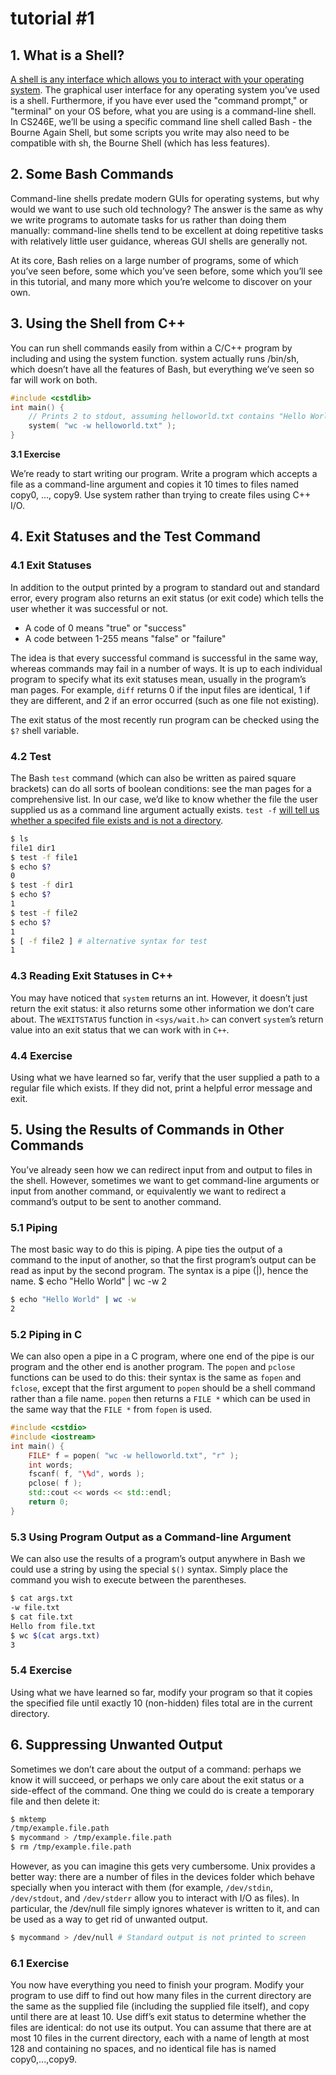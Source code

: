 # tutorial #1



## 1. **What is a Shell?**

<u>A shell is any interface which allows you to interact with your operating system</u>. The graphical user interface for any operating system you’ve used is a shell. Furthermore, if you have ever used the "command prompt," or "terminal" on your OS before, what you are using is a command-line shell. In CS246E, we’ll be using a specific command line shell called Bash - the Bourne Again Shell, but some scripts you write may also need to be compatible with sh, the Bourne Shell (which has less features).

## 2. Some Bash Commands

Command-line shells predate modern GUIs for operating systems, but why would we want to use such old technology? The answer is the same as why we write programs to automate tasks for us rather than doing them manually: command-line shells tend to be excellent at doing repetitive tasks with relatively little user guidance, whereas GUI shells are generally not.

At its core, Bash relies on a large number of programs, some of which you’ve seen before, some which you’ve seen before, some which you’ll see in this tutorial, and many more which you’re welcome to discover on your own.

## 3. Using the Shell from C++

You can run shell commands easily from within a C/C++ program by including  and using the system function. system actually runs /bin/sh, which doesn’t have all the features of Bash, but everything we’ve seen so far will work on both.

```cpp
#include <cstdlib>
int main() {
	// Prints 2 to stdout, assuming helloworld.txt contains "Hello World"
	system( "wc -w helloworld.txt" );
}
```

**3.1 Exercise** 

We’re ready to start writing our program. Write a program which accepts a file as a command-line argument and copies it 10 times to files named copy0, ..., copy9. Use system rather than trying to create files using C++ I/O.

## 4. Exit Statuses and the Test Command

### 4.1 Exit Statuses 

In addition to the output printed by a program to standard out and standard error, every program also returns an exit status (or exit code) which tells the user whether it was successful or not. 

* A code of 0 means "true" or "success" 
* A code between 1-255 means "false" or "failure" 

The idea is that every successful command is successful in the same way, whereas commands may fail in a number of ways. It is up to each individual program to specify what its exit statuses mean, usually in the program’s man pages. For example, `diff` returns 0 if the input files are identical, 1 if they are different, and 2 if an error occurred (such as one file not existing). 

The exit status of the most recently run program can be checked using the `$?` shell variable.

### 4.2 Test

The Bash `test` command (which can also be written as paired square brackets) can do all sorts of boolean conditions: see the man pages for a comprehensive list. In our case, we’d like to know whether the file the user supplied us as a command line argument actually exists. `test -f` <u>will tell us whether a specifed file exists and is not a directory</u>.

```bash
$ ls
file1 dir1
$ test -f file1
$ echo $?
0
$ test -f dir1
$ echo $?
1
$ test -f file2
$ echo $?
1
$ [ -f file2 ] # alternative syntax for test
1
```

### 4.3 Reading Exit Statuses in C++

You may have noticed that `system` returns an int. However, it doesn’t just return the exit status: it also returns some other information we don’t care about. The `WEXITSTATUS` function in `<sys/wait.h>` can convert `system`’s return value into an exit status that we can work with in `C++`.

### 4.4 Exercise 

Using what we have learned so far, verify that the user supplied a path to a regular file which exists. If they did not, print a helpful error message and exit.

## 5. Using the Results of Commands in Other Commands

You’ve already seen how we can redirect input from and output to files in the shell. However, sometimes we want to get command-line arguments or input from another command, or equivalently we want to redirect a command’s output to be sent to another command.

### 5.1 Piping 

The most basic way to do this is piping. A pipe ties the output of a command to the input of another, so that the first program’s output can be read as input by the second program. The syntax is a pipe (|), hence the name. $ echo "Hello World" | wc -w 2

```bash
$ echo "Hello World" | wc -w
2
```

### 5.2 Piping in C 

We can also open a pipe in a C program, where one end of the pipe is our program and the other end is another program. The `popen` and `pclose` functions can be used to do this: their syntax is the same as `fopen` and `fclose`, except that the first argument to `popen` should be a shell command rather than a file name. `popen` then returns a `FILE *` which can be used in the same way that the `FILE *` from `fopen` is used.

```cpp
#include <cstdio>
#include <iostream>
int main() {
    FILE* f = popen( "wc -w helloworld.txt", "r" );
    int words;
    fscanf( f, "\%d", words );
    pclose( f );
    std::cout << words << std::endl;
    return 0;
}
```

### 5.3 Using Program Output as a Command-line Argument

We can also use the results of a program’s output anywhere in Bash we could use a string by using the special `$()` syntax. Simply place the command you wish to execute between the parentheses.

```bash
$ cat args.txt
-w file.txt
$ cat file.txt
Hello from file.txt
$ wc $(cat args.txt)
3
```

### 5.4 Exercise 

Using what we have learned so far, modify your program so that it copies the specified file until exactly 10 (non-hidden) files total are in the current directory.

## 6. Suppressing Unwanted Output

Sometimes we don’t care about the output of a command: perhaps we know it will succeed, or perhaps we only care about the exit status or a side-effect of the command. One thing we could do is create a temporary file and then delete it:

```bash
$ mktemp
/tmp/example.file.path
$ mycommand > /tmp/example.file.path
$ rm /tmp/example.file.path
```

However, as you can imagine this gets very cumbersome. Unix provides a better way: there are a number of files in the devices folder which behave specially when you interact with them (for example, `/dev/stdin`, `/dev/stdout`, and `/dev/stderr` allow you to interact with I/O as files). In particular, the /dev/null file simply ignores whatever is written to it, and can be used as a way to get rid of unwanted output.

```bash
$ mycommand > /dev/null # Standard output is not printed to screen
```

### 6.1 Exercise 

You now have everything you need to finish your program. Modify your program to use diff to find out how many files in the current directory are the same as the supplied file (including the supplied file itself), and copy until there are at least 10. Use diff’s exit status to determine whether the files are identical: do not use its output. You can assume that there are at most 10 files in the current directory, each with a name of length at most 128 and containing no spaces, and no identical file has is named copy0,...,copy9.
